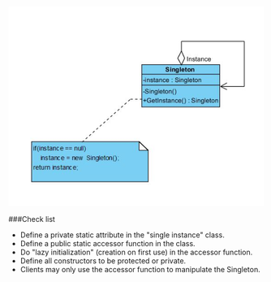 ![Singleton](UML/Singleton.JPG)

###Check list
- Define a private static attribute in the "single instance" class.
- Define a public static accessor function in the class.
- Do "lazy initialization" (creation on first use) in the accessor function.
- Define all constructors to be protected or private.
- Clients may only use the accessor function to manipulate the Singleton.
